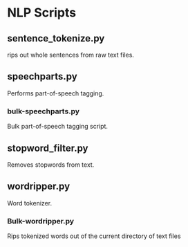 # NLP Scripts

## sentence_tokenize.py
rips out whole sentences from raw text files.

## speechparts.py
Performs part-of-speech tagging.

### bulk-speechparts.py
Bulk part-of-speech tagging script. 

## stopword_filter.py
Removes stopwords from text.

## wordripper.py
Word tokenizer.

### Bulk-wordripper.py
Rips tokenized words out of the current directory of text files

